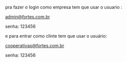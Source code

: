 pra fazer o login como empresa tem que usar o usuario :

admin@fortes.com.br 

senha: 123456

e para entrar como clinte tem que usar o usuário: 

cooperativas@fortes.com.br 

senha: 123456

